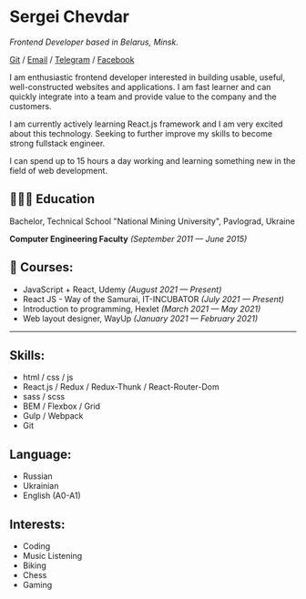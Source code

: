 Sergei Chevdar
==============

_Frontend Developer based in Belarus, Minsk_.

[Git](https://github.com/StarkElessar) / [Email](mailto:serj.elessar@gmail.com) / [Telegram](https://t.me/StarkElessar) / [Facebook](https://www.facebook.com/SerjElessar)

I am enthusiastic frontend developer interested in building usable, useful,
well-constructed websites and applications. I am fast learner and can quickly integrate
into a team and provide value to the company and the customers.

I am currently actively learning React.js framework and I am very excited about this technology. Seeking
to further improve my skills to become strong fullstack engineer.

I can spend up to 15 hours a day working and learning something new in the field of web development.

## 👨🏻‍🎓 Education

Bachelor, Technical School "National Mining University", Pavlograd, Ukraine

**Computer Engineering Faculty** _(September 2011 — June 2015)_

## 📌 Courses:

* JavaScript + React, Udemy _(August 2021 — Present)_
* React JS - Way of the Samurai, IT-INCUBATOR _(July 2021 — Present)_
* Introduction to programming, Hexlet _(March 2021 — May 2021)_
* Web layout designer, WayUp _(January 2021 — February 2021)_

-----------------------------------------------------------------

## Skills:

* html / css / js
* React.js / Redux / Redux-Thunk / React-Router-Dom
* sass / scss
* BEM / Flexbox / Grid
* Gulp / Webpack
* Git

## Language:

* Russian
* Ukrainian
* English (A0-A1)

## Interests:

* Coding
* Music Listening
* Biking
* Chess
* Gaming
